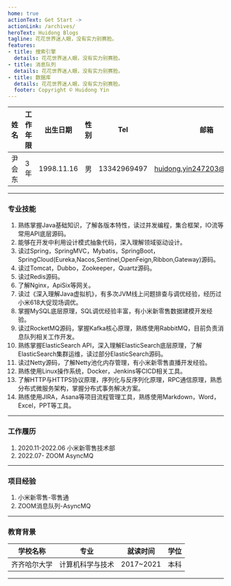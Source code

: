 ```yaml
---
home: true
actionText: Get Start ->
actionLink: /archives/
heroText: Huidong Blogs
tagline: 花花世界迷人眼，没有实力别赛脸。
features:
- title: 搜索引擎
  details: 花花世界迷人眼，没有实力别赛脸。
- title: 消息队列
  details: 花花世界迷人眼，没有实力别赛脸。
- title: 数据库
  details: 花花世界迷人眼，没有实力别赛脸。
  footer: Copyright © Huidong Yin
---
```



| 姓名   | 工作年限 | 出生日期   | 性别 | Tel         | 邮箱                        |
| ------ | -------- | ---------- | ---- | ----------- | --------------------------- |
| 尹会东 | 3年      | 1998.11.16 | 男   | 13342969497 | huidong.yin247203@gmail.com |

---

### 专业技能

1. 熟练掌握Java基础知识，了解各版本特性，读过并发编程，集合框架，IO流等常用API底层源码。
2. 能够在开发中利用设计模式抽象代码，深入理解领域驱动设计。
3. 读过Spring，SpringMVC，Mybatis，SpringBoot，SpringCloud(Eureka,Nacos,Sentinel,OpenFeign,Ribbon,Gateway)源码。
4. 读过Tomcat，Dubbo，Zookeeper，Quartz源码。
5. 读过Redis源码。
6. 了解Nginx，ApiSix等网关。
7. 读过《深入理解Java虚拟机》，有多次JVM线上问题排查与调优经验，经历过小米618大促现场调优。
8. 掌握MySQL底层原理，SQL调优经验丰富，有小米新零售数据建模开发经验。
9. 读过RocketMQ源码，掌握Kafka核心原理，熟练使用RabbitMQ，目前负责消息队列相关工作开发。
10. 熟练掌握ElasticSearch API，深入理解ElasticSearch底层原理，了解ElasticSearch集群运维，读过部分ElasticSearch源码。
11. 读过Netty源码，了解Netty池化内存管理，有小米新零售直播开发经验。
12. 熟练使用Linux操作系统，Docker，Jenkins等CICD相关工具。
13. 了解HTTP与HTTPS协议原理，序列化与反序列化原理，RPC通信原理，熟悉分布式微服务架构，掌握分布式事务解决方案。
14. 熟练使用JIRA，Asana等项目流程管理工具，熟练使用Markdown，Word，Excel，PPT等工具。

---

### 工作履历

1. 2020.11-2022.06 小米新零售技术部
2. 2022.07- ZOOM AsyncMQ

---

### 项目经验

1. 小米新零售-零售通
2. ZOOM消息队列-AsyncMQ

---

### 教育背景

| 学校名称   | 专业       | 就读时间      | 学位 |
|--------|----------|-----------|----|
| 齐齐哈尔大学 | 计算机科学与技术 | 2017~2021 | 本科 |

---



